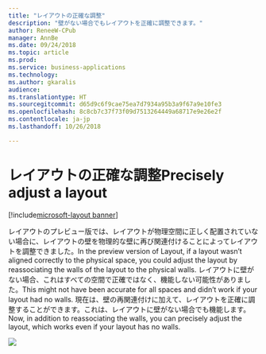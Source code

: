 ```yaml
---
title: "レイアウトの正確な調整"
description: "壁がない場合でもレイアウトを正確に調整できます。"
author: ReneeW-CPub
manager: AnnBe
ms.date: 09/24/2018
ms.topic: article
ms.prod: 
ms.service: business-applications
ms.technology: 
ms.author: gkaralis
audience: 
ms.translationtype: HT
ms.sourcegitcommit: d65d9c6f9cae75ea7d7934a95b3a9f67a9e10fe3
ms.openlocfilehash: 8c8cb7c37f73f09d7513264449a68717e9e26e2f
ms.contentlocale: ja-jp
ms.lasthandoff: 10/26/2018

---
```


# <a name="precisely-adjust-a-layout"></a><span data-ttu-id="d84cc-103">レイアウトの正確な調整</span><span class="sxs-lookup"><span data-stu-id="d84cc-103">Precisely adjust a layout</span></span>

[!include[microsoft-layout banner](../includes/microsoft-layout.md)]

<span data-ttu-id="d84cc-104">レイアウトのプレビュー版では、レイアウトが物理空間に正しく配置されていない場合に、レイアウトの壁を物理的な壁に再び関連付けることによってレイアウトを調整できました。</span><span class="sxs-lookup"><span data-stu-id="d84cc-104">In the preview version of Layout, if a layout wasn’t aligned correctly to the physical space, you could adjust the layout by reassociating the walls of the layout to the physical walls.</span></span> <span data-ttu-id="d84cc-105">レイアウトに壁がない場合、これはすべての空間で正確ではなく、機能しない可能性がありました。</span><span class="sxs-lookup"><span data-stu-id="d84cc-105">This might not have been accurate for all spaces and didn’t work if your layout had no walls.</span></span> <span data-ttu-id="d84cc-106">現在は、壁の再関連付けに加えて、レイアウトを正確に調整することができます。これは、レイアウトに壁がない場合でも機能します。</span><span class="sxs-lookup"><span data-stu-id="d84cc-106">Now, in addition to reassociating the walls, you can precisely adjust the layout, which works even if your layout has no walls.</span></span>

![](media/0dc5fbc2667a5c8ab301fd2be37cd53e.jpg)

